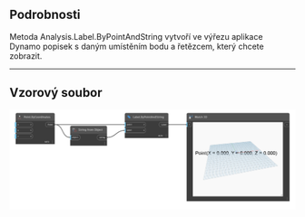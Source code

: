 ## Podrobnosti
Metoda Analysis.Label.ByPointAndString vytvoří ve výřezu aplikace Dynamo popisek s daným umístěním bodu a řetězcem, který chcete zobrazit.
___
## Vzorový soubor

![Analysis.Label.ByPointAndString](./Analysis.Label.ByPointAndString_img.png)
